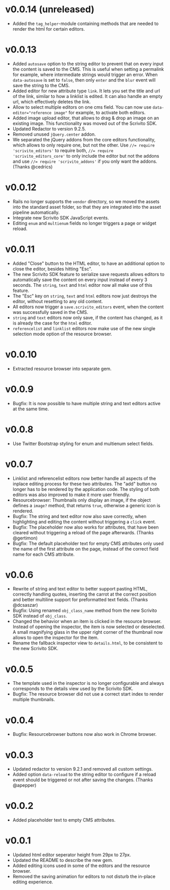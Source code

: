 # v0.0.14 (unreleased)
  * Added the `tag_helper`-module containing methods that are needed to render the html for certain
    editors.

# v0.0.13
  * Added `autosave` option to the string editor to prevent that on every input the content is saved
    to the CMS. This is useful when setting a permalink for example, where intermediate strings
    would trigger an error. When `data-autosave` is set to `false`, then only `enter` and the `blur`
    event will save the string to the CMS.
  * Added editor for new attribute type `link`. It lets you set the title and url of the link,
    similar to how a linklist is edited. It can also handle an empty url, which effectively deletes
    the link.
  * Allow to select multiple editors on one cms field. You can now use
    `data-editor="reference image"` for example, to activate both editors.
  * Added image upload editor, that allows to drag & drop an image on an existing image. This
    functionality was moved out of the Scrivito SDK.
  * Updated Redactor to version 9.2.5.
  * Removed unused `jQuery.center` addon.
  * We separated the jQuery addons from the core editors functionality, which allows to only require
    one, but not the other. Use `//= require 'scrivito_editors'` to require both,
    `//= require 'scrivito_editors_core'` to only include the editor but not the addons and use
    `//= require 'scrivito_addons'` if you only want the addons. (Thanks @cedrics)

# v0.0.12
  * Rails no longer supports the `vendor` directory, so we moved the assets into the standard asset
    folder, so that they are integrated into the asset pipeline automatically.
  * Integrate new Scrivito SDK JavaScript events.
  * Editing `enum` and `multienum` fields no longer triggers a page or widget reload.

# v0.0.11
  * Added "Close" button to the HTML editor, to have an additional option to close the editor,
    besides hitting "Esc".
  * The new Scrivito SDK feature to serialize save requests allows editors to automatically save the
    content on every input instead of every 3 seconds. The `string`, `text` and `html` editor now
    all make use of this feature.
  * The "Esc" key on `string`, `text` and `html` editors now just destroys the editor, without
    resetting to any old content.
  * All editors now trigger a `save.scrivito_editors` event, when the content was successfully
    saved in the CMS.
  * `string` and `text` editors now only save, if the content has changed, as it is already
    the case for the `html` editor.
  * `referencelist` and `linklist` editors now make use of the new single selection mode option of
    the resource browser.

# v0.0.10
  * Extracted resource browser into separate gem.

# v0.0.9
  * Bugfix: It is now possible to have multiple string and text editors active at the same time.

# v0.0.8
  * Use Twitter Bootstrap styling for enum and multienum select fields.

# v0.0.7
  * Linklist and referencelist editors now better handle all aspects of the inplace editing process
    for these two attributes. The "add" button no longer has to be rendered by the application code.
    The styling of both editors was also improved to make it more user friendly.
  * Resourcebrowser: Thumbnails only display an image, if the object defines a `image?` method, that
    returns `true`, otherwise a generic icon is rendered.
  * Bugfix: The string and text editor now also save correctly, when highlighting and editing the
    content without triggering a `click` event.
  * Bugfix: The placeholder now also works for attributes, that have been cleared without triggering
    a reload of the page afterwards. (Thanks @gertimon)
  * Bugfix: The default placeholder text for empty CMS attributes only used the name of the first
    attribute on the page, instead of the correct field name for each CMS attribute.

# v0.0.6
  * Rewrite of string and text editor to better support pasting HTML, correctly handling quotes,
    inserting the carrot at the correct position and better multiline support for preformatted text
    fields. (Thanks @dcsaszar)
  * Bugfix: Using renamed `obj_class_name` method from the new Scrivito SDK instead of `obj_class`.
  * Changed the behavior when an item is clicked in the resource browser. Instead of opening the
    inspector, the item is now selected or deselected. A small magnifying glass in the upper right
    corner of the thumbnail now allows to open the inspector for the item.
  * Rename the fallback inspector view to `details.html`, to be consistent to the new Scrivito SDK.

# v0.0.5
  * The template used in the inspector is no longer configurable and always corresponds to the
    details view used by the Scrivito SDK.
  * Bugfix: The resource browser did not use a correct start index to render multiple thumbnails.

# v0.0.4
  * Bugfix: Resourcebrowser buttons now also work in Chrome browser.

# v0.0.3
  * Updated redactor to version 9.2.1 and removed all custom settings.
  * Added option `data-reload` to the string editor to configure if a reload event should
    be triggered or not after saving the changes. (Thanks @apepper)

# v0.0.2
  * Added placeholder text to empty CMS attributes.

# v0.0.1
  * Updated html editor seperator height from 29px to 27px.
  * Updated the README to describe the new gem.
  * Added editing icons used in some of the editors and the resource browser.
  * Removed the saving animation for editors to not disturb the in-place editing
    experience.
